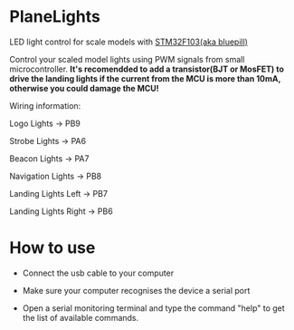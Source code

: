 # PlaneLights
LED light control for scale models with [STM32F103(aka bluepill)](https://www.google.com/search?q=stm32f103%20blue%20pill&sxsrf=ACYBGNRSP6mU8k8uJItMLN4o1QfBQV-gVw:1581764239331&tbm=isch&source=iu&ictx=1&fir=620Ic6sRwhuLFM%253A%252C0t7gj5vYG7ezPM%252C_&vet=1&usg=AI4_-kSa3hg2I-jlwu04PseySnm7-Sbzgw&sa=X&ved=2ahUKEwjD6un8stPnAhUKSBUIHXqpBTwQ9QEwA3oECAkQCg#imgrc=620Ic6sRwhuLFM:)

Control your scaled model lights using PWM signals from small microcontroller. __It's recomendded to add a transistor(BJT or MosFET) to drive the landing lights
if the current from the MCU is more than 10mA, otherwise you could damage the MCU!__

Wiring information:

Logo Lights -> PB9

Strobe Lights -> PA6

Beacon Lights -> PA7

Navigation Lights -> PB8

Landing Lights Left -> PB7

Landing Lights Right -> PB6

# How to use
* Connect the usb cable to your computer

* Make sure your computer recognises the device a serial port

* Open a serial monitoring terminal and type the command "help" to get the list of available commands.
